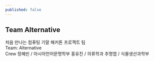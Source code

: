 ```yaml
---
published: false
---
```

## Team Alternative


처음 만나는 컴퓨팅 기말 해커톤 프로젝트 팀
<br>Team: Alternative
<br>Crew 정혜빈 / 아시아언어문명학부
		홍유진 / 의류학과
        추명엽 / 식물생산과학부